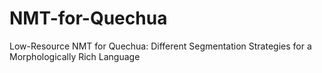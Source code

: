 # NMT-for-Quechua
Low-Resource NMT for Quechua: Different Segmentation Strategies for a Morphologically Rich Language
